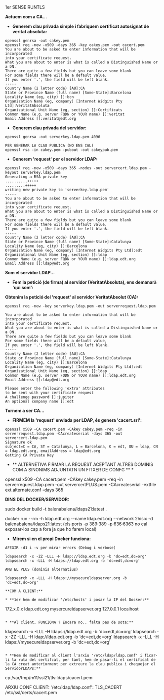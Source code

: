 
1er SENSE RUNTLS


**Actuem com a CA...**

* **Generem clau privada simple i fabriquem certificat autosignat de veritat absoluta:**
```
openssl genrsa -out cakey.pem
openssl req -new -x509 -days 365 -key cakey.pem -out cacert.pem
You are about to be asked to enter information that will be incorporated
into your certificate request.
What you are about to enter is what is called a Distinguished Name or a DN.
There are quite a few fields but you can leave some blank
For some fields there will be a default value,
If you enter '.', the field will be left blank.
-----
Country Name (2 letter code) [AU]:CA
State or Province Name (full name) [Some-State]:Barcelona
Locality Name (eg, city) []:bcn
Organization Name (eg, company) [Internet Widgits Pty Ltd]:VeritatAbsoluta
Organizational Unit Name (eg, section) []:Certificats
Common Name (e.g. server FQDN or YOUR name) []:veritat
Email Address []:veritat@edt.org
```

* **Generem clau privada del servidor:**
```
openssl genrsa -out serverkey.ldap.pem 4096
```


```
PER GENERAR LA CLAU PUBLICA (NO ENS CAL)
openssl rsa -in cakey.pem -pubout -out cakeypub.pem

```

* **Generem 'request' per el servidor LDAP:**

```
openssl req -new -x509 -days 365 -nodes -out servercert.ldap.pem -keyout serverkey.ldap.pem
Generating a RSA private key
..........+++++
.........+++++
writing new private key to 'serverkey.ldap.pem'
-----
You are about to be asked to enter information that will be incorporated
into your certificate request.
What you are about to enter is what is called a Distinguished Name or a DN.
There are quite a few fields but you can leave some blank
For some fields there will be a default value,
If you enter '.', the field will be left blank.
-----
Country Name (2 letter code) [AU]:CA
State or Province Name (full name) [Some-State]:Catalunya
Locality Name (eg, city) []:Barcelona
Organization Name (eg, company) [Internet Widgits Pty Ltd]:edt
Organizational Unit Name (eg, section) []:ldap
Common Name (e.g. server FQDN or YOUR name) []:ldap.edt.org
Email Address []:ldap@edt.org
```

**Som el servidor LDAP...**

* **Fem la petició (de firma) al servidor (VeritatAbsoluta), ens demanarà 'qui som':**

**Obtenim la petició del 'request' al servidor VeritatAbsolut (CA):**

```
openssl req -new -key serverkey.ldap.pem -out serverrequest.ldap.pem

You are about to be asked to enter information that will be incorporated
into your certificate request.
What you are about to enter is what is called a Distinguished Name or a DN.
There are quite a few fields but you can leave some blank
For some fields there will be a default value,
If you enter '.', the field will be left blank.
-----
Country Name (2 letter code) [AU]:CA
State or Province Name (full name) [Some-State]:Catalunya
Locality Name (eg, city) []:Barcelona
Organization Name (eg, company) [Internet Widgits Pty Ltd]:edt
Organizational Unit Name (eg, section) []:ldap
Common Name (e.g. server FQDN or YOUR name) []:ldap.edt.org
Email Address []:ldap@edt.org

Please enter the following 'extra' attributes
to be sent with your certificate request
A challenge password []:jupiter
An optional company name []:edt
```

**Tornem a ser CA...**

* **FIRMEM la 'request' enviada per LDAP, és genera 'cacert.srl':**
```
openssl x509 -CA cacert.pem -CAkey cakey.pem -req -in serverrequest.ldap.pem -CAcreateserial -days 365 -out servercert.ldap.pem
Signature ok
subject=C = CA, ST = Catalunya, L = Barcelona, O = edt, OU = ldap, CN = ldap.edt.org, emailAddress = ldap@edt.org
Getting CA Private Key
```

* ** ALTERNETIVA FIRMAR LA REQUEST ACEPTANT ALTRES DOMINIS COM A SINONIMS  ADJUNTATN UN FITXER DE CONFG ** *

openssl x509 -CA cacert.pem -CAkey cakey.pem -req -in serverrequest.ldap.pem -out servercertPLUS.pem -CAcreateserial -extfile ext.alternate.conf -days 365

**DINS DEL DOCKER/SERVIDOR:**

sudo docker build -t balenabalena/ldaps21:latest .

docker run --rm -h ldap.edt.org --name ldap.edt.org --network 2hisix -d balenabalena/ldaps21:latest
(els ports -p 389:389 -p 636:6363 no cal exposar-los cap a fora ja que ho farem local)

* **Mirem si en el propi Docker funciona:**
```
AFEGIR -d1 i -v per mirar errors (Debug i verbose)

ldapsearch -x -ZZ -LLL -H ldap://ldap.edt.org -b 'dc=edt,dc=org'
ldapsearch -x -LLL -H ldaps://ldap.edt.org -b 'dc=edt,dc=org'

AMB EL PLUS (dominis alternatius)

ldapsearch -x -LLL -H ldaps://mysecureldapserver.org -b 'dc=edt,dc=org'

**COM A CLIENT:**

* **1er hem de modificar '/etc/hosts' i posar la IP del Docker:**
```
172.x.0.x	ldap.edt.org mysercureldapserver.org 
127.0.0.1 localhost
```

* **Al client, FUNCIONA ? Encara no.. falta pas de sota:**
```
ldapsearch -x -LLL -H ldaps://ldap.edt.org -b 'dc=edt,dc=org'
ldapsearch -x -ZZ -LLL -H ldap://ldap.edt.org -b 'dc=edt,dc=org'
ldapsearch -x -LLL -H ldaps://mysecureldapserver.org -b 'dc=edt,dc=org'
```

* **Hem de modificar al client l'arxiu '/etc/ldap/ldap.conf' i ficar-li la ruta del certifcat, per tant, hem de pasar-li el certificat de la CA creat anteriorment per extreure la clau publica i chequejar el ServidorLDAPs:**
```
cp /var/tmp/m11/ssl21/tls:ldaps/cacert.pem

ARXIU CONF CLIENT: '/etc/ldap/ldap.conf':
TLS_CACERT	/etc/ssl/certs/cacert.pem
```


